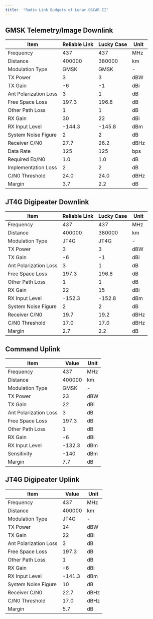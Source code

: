 ```yaml
---
title:  "Radio Link Budgets of Lunar OSCAR II"
---
```


## GMSK Telemetry/Image Downlink

| Item                  | Reliable Link | Lucky Case | Unit |
| --------------------- | ------------- | ---------- | ---- |
| Frequency             | 437           | 437        | MHz  |
| Distance              | 400000        | 380000     | km   |
| Modulation Type       | GMSK          | GMSK       | -    |
| TX Power              | 3             | 3          | dBW  |
| TX Gain               | -6            | -1         | dBi  |
| Ant Polarization Loss | 3             | 1          | dB   |
| Free Space Loss       | 197.3         | 196.8      | dB   |
| Other Path Loss       | 1             | 1          | dB   |
| RX Gain               | 30            | 22         | dBi  |
| RX Input Level        | -144.3        | -145.8     | dBm  |
| System Noise Figure   | 2             | 2          | dB   |
| Receiver C/N0         | 27.7          | 26.2       | dBHz |
| Data Rate             | 125           | 125        | bps  |
| Required Eb/N0        | 1.0           | 1.0        | dB   |
| Implementation Loss   | 2             | 2          | dB   |
| C/N0 Threshold        | 24.0          | 24.0       | dBHz |
| Margin                | 3.7           | 2.2        | dB   |

## JT4G Digipeater Downlink

| Item                  | Reliable Link | Lucky Case | Unit |
| --------------------- | ------------- | ---------- | ---- |
| Frequency             | 437           | 437        | MHz  |
| Distance              | 400000        | 380000     | km   |
| Modulation Type       | JT4G          | JT4G       | -    |
| TX Power              | 3             | 3          | dBW  |
| TX Gain               | -6            | -1         | dBi  |
| Ant Polarization Loss | 3             | 1          | dB   |
| Free Space Loss       | 197.3         | 196.8      | dB   |
| Other Path Loss       | 1             | 1          | dB   |
| RX Gain               | 22            | 15         | dBi  |
| RX Input Level        | -152.3        | -152.8     | dBm  |
| System Noise Figure   | 2             | 2          | dB   |
| Receiver C/N0         | 19.7          | 19.2       | dBHz |
| C/N0 Threshold        | 17.0          | 17.0       | dBHz |
| Margin                | 2.7           | 2.2        | dB   |

## Command Uplink

| Item                  | Value    | Unit |
| --------------------- | -------- | ---- |
| Frequency             | 437      | MHz  |
| Distance              | 400000   | km   |
| Modulation Type       | GMSK     | -    |
| TX Power              | 23       | dBW  |
| TX Gain               | 22       | dBi  |
| Ant Polarization Loss | 3        | dB   |
| Free Space Loss       | 197.3    | dB   |
| Other Path Loss       | 1        | dB   |
| RX Gain               | -6       | dBi  |
| RX Input Level        | -132.3   | dBm  |
| Sensitivity           | -140     | dBm  |
| Margin                |  7.7     | dB   |

## JT4G Digipeater Uplink

| Item                  | Value         | Unit |
| --------------------- | ------------- | ---- |
| Frequency             | 437           | MHz  |
| Distance              | 400000        | km   |
| Modulation Type       | JT4G          | -    |
| TX Power              | 14            | dBW  |
| TX Gain               | 22            | dBi  |
| Ant Polarization Loss | 3             | dB   |
| Free Space Loss       | 197.3         | dB   |
| Other Path Loss       | 1             | dB   |
| RX Gain               | -6            | dBi  |
| RX Input Level        | -141.3        | dBm  |
| System Noise Figure   | 10            | dB   |
| Receiver C/N0         | 22.7          | dBHz |
| C/N0 Threshold        | 17.0          | dBHz |
| Margin                | 5.7           | dB   |
